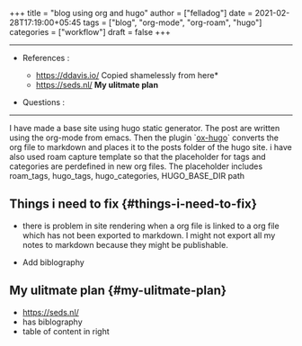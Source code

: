 +++
title = "blog using org and hugo"
author = ["felladog"]
date = 2021-02-28T17:19:00+05:45
tags = ["blog", "org-mode", "org-roam", "hugo"]
categories = ["workflow"]
draft = false
+++

---

-   References :
    -   <https://ddavis.io/>  Copied shamelessly from here\*
    -   <https://seds.nl/>  **My ulitmate plan**

-   Questions :

---

I have made a base site using hugo static generator.
The post are written using the org-mode from emacs. Then the plugin \`[ox-hugo](https://ox-hugo.scripter.co/)\` converts the org file to markdown and places it to the posts folder of the hugo site.
i have also used roam capture template so that the placeholder for tags and categories are perdefined in new org files.
The placeholder includes roam\_tags, hugo\_tags, hugo\_categories, HUGO\_BASE\_DIR path


## Things i need to fix {#things-i-need-to-fix}

-   there is problem in site rendering when a org file is linked to a org file which has not been exported to markdown. I might not export all my notes to markdown because they might be publishable.

-   Add biblography


## My ulitmate plan {#my-ulitmate-plan}

-   <https://seds.nl/>
-   has biblography
-   table of content in right
